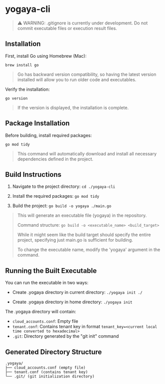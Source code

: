 # yogaya-cli

> ⚠️ WARNING: .gitignore is currently under development. Do not commit executable files or execution result files.

## Installation

First, install Go using Homebrew (Mac):

`brew install go`

> Go has backward version compatibility, so having the latest version installed will allow you to run older code and executables.

Verify the installation:

`go version`

> If the version is displayed, the installation is complete.

## Package Installation

Before building, install required packages:

`go mod tidy`

> This command will automatically download and install all necessary dependencies defined in the project.

## Build Instructions

1. Navigate to the project directory:
   `cd ./yogaya-cli`

2. Install the required packages:
   `go mod tidy`

3. Build the project:
   `go build -o yogaya ./main.go`

> This will generate an executable file (yogaya) in the repository.
>
> Command structure:
> `go build -o <executable_name> <build_target>`
>
> While it might seem like the build target should specify the entire project,
> specifying just main.go is sufficient for building.
>
> To change the executable name, modify the 'yogaya' argument in the command.

## Running the Built Executable

You can run the executable in two ways:

- Create .yogaya directory in current directory:
   `./yogaya init ./`

- Create .yogaya directory in home directory:
   `./yogaya init`

The .yogaya directory will contain:
- `cloud_accounts.conf`: Empty file
- `tenant.conf`: Contains tenant key in format `tenant_key=<current local time converted to hexadecimal>`
- `.git`: Directory generated by the "git init" command

## Generated Directory Structure

```
.yogaya/
├── cloud_accounts.conf (empty file)
├── tenant.conf (contains tenant key)
└── .git/ (git initialization directory)
```
